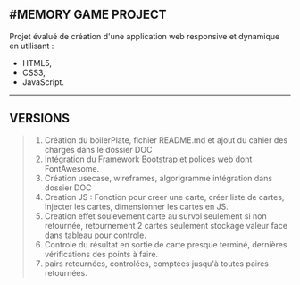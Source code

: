 #MEMORY GAME PROJECT
-----
Projet évalué de création d'une application web responsive et dynamique en utilisant :
- HTML5,
- CSS3,
- JavaScript.
-----
## VERSIONS
> 1. Création du boilerPlate, fichier README.md et ajout du cahier des charges dans le dossier DOC
> 2. Intégration du Framework Bootstrap et polices web dont FontAwesome.
> 3. Création usecase, wireframes, algorigramme intégration dans dossier DOC
> 4. Creation JS : Fonction pour creer une carte, créer liste de cartes, injecter les cartes, dimensionner les cartes en JS.
> 5. Creation effet soulevement carte au survol seulement si non retournée, retournement 2 cartes seulement stockage valeur face dans tableau pour controle.
> 6. Controle du résultat en sortie de carte presque terminé, dernières vérifications des points à faire.
> 7. pairs retournées, controlées, comptées jusqu'à toutes paires retournées.
